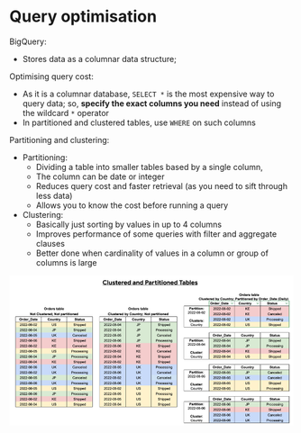 
# Query optimisation

BigQuery:
- Stores data as a columnar data structure;

Optimising query cost:
- As it is a columnar database, `SELECT *` is the most expensive way to query data; so, **specify the exact columns you need** instead of using the wildcard `*` operator
- In partitioned and clustered tables, use `WHERE` on such columns

Partitioning and clustering:
-	Partitioning: 
    -	Dividing a table into smaller tables based by a single column, 
    -	The column can be date or integer
    -	Reduces query cost and faster retrieval (as you need to sift through less data)
    -	Allows you to know the cost before running a query
-	Clustering: 
    -	Basically just sorting by values in up to 4 columns
    -	Improves performance of some queries with filter and aggregate clauses
    -	Better done when cardinality of values in a column or group of columns is large

![alt text](image.png)

